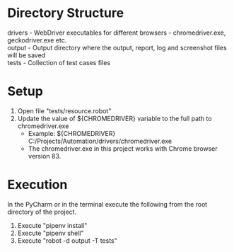 Directory Structure
===================
drivers - WebDriver executables for different browsers - chromedriver.exe, geckodriver.exe etc.  
output  - Output directory where the output, report, log and screenshot files will be saved  
tests   - Collection of test cases files  


Setup
=====
1. Open file "tests/resource.robot"
2. Update the value of ${CHROMEDRIVER} variable to the full path to chromedriver.exe
   - Example: ${CHROMEDRIVER}    C:/Projects/Automation/drivers/chromedriver.exe
   - The chromedriver.exe in this project works with Chrome browser version 83.


Execution
=========
In the PyCharm or in the terminal execute the following from the root directory of the project.
1. Execute "pipenv install"
2. Execute "pipenv shell"
3. Execute "robot -d output -T tests"
